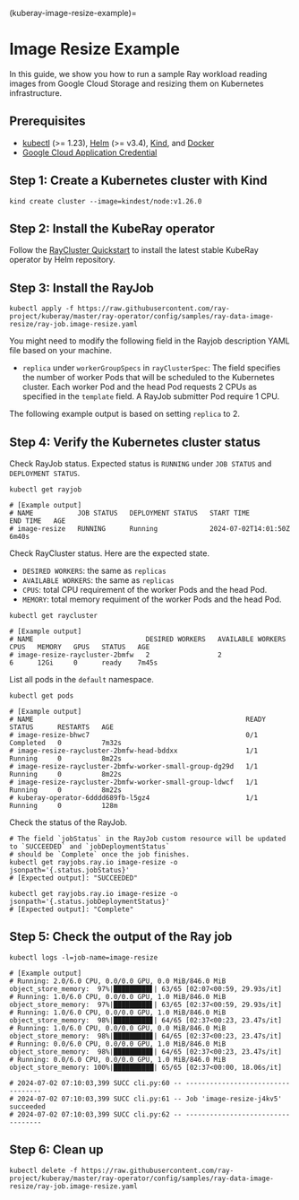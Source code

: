 (kuberay-image-resize-example)=

# Image Resize Example

In this guide, we show you how to run a sample Ray workload reading images from Google Cloud Storage and resizing them on Kubernetes infrastructure.

## Prerequisites

* [kubectl](https://kubernetes.io/docs/tasks/tools/#kubectl) (>= 1.23), [Helm](https://helm.sh/docs/intro/install/) (>= v3.4), [Kind](https://kind.sigs.k8s.io/docs/user/quick-start/#installation), and [Docker](https://docs.docker.com/engine/install/)
* [Google Cloud Application Credential](https://cloud.google.com/docs/authentication/provide-credentials-adc)

## Step 1: Create a Kubernetes cluster with Kind

```shell
kind create cluster --image=kindest/node:v1.26.0
```

## Step 2: Install the KubeRay operator

Follow the [RayCluster Quickstart](kuberay-operator-deploy) to install the latest stable KubeRay operator by Helm repository.

## Step 3: Install the RayJob

```shell
kubectl apply -f https://raw.githubusercontent.com/ray-project/kuberay/master/ray-operator/config/samples/ray-data-image-resize/ray-job.image-resize.yaml
```

You might need to modify the following field in the Rayjob description YAML file based on your machine. 
* `replica` under `workerGroupSpecs` in `rayClusterSpec`: The field specifies the number of worker Pods that will be scheduled to the Kubernetes cluster. Each worker Pod and the head Pod requests 2 CPUs as specified in the `template` field. A RayJob submitter Pod require 1 CPU.

The following example output is based on setting `replica` to 2.

## Step 4: Verify the Kubernetes cluster status

Check RayJob status. Expected status is `RUNNING` under `JOB STATUS` and `DEPLOYMENT STATUS`.

```shell
kubectl get rayjob

# [Example output]
# NAME           JOB STATUS   DEPLOYMENT STATUS   START TIME             END TIME   AGE
# image-resize   RUNNING      Running             2024-07-02T14:01:50Z              6m40s
```

Check RayCluster status. Here are the expected state.
* `DESIRED WORKERS`: the same as `replicas`
* `AVAILABLE WORKERS`: the same as `replicas`
* `CPUS`: total CPU requirement of the worker Pods and the head Pod.
* `MEMORY`: total memory requiment of the worker Pods and the head Pod.

```shell
kubectl get raycluster

# [Example output]
# NAME                            DESIRED WORKERS   AVAILABLE WORKERS   CPUS   MEMORY   GPUS   STATUS   AGE
# image-resize-raycluster-2bmfw   2                 2                   6      12Gi     0      ready    7m45s
```

List all pods in the `default` namespace.

```shell
kubectl get pods

# [Example output]
# NAME                                                     READY   STATUS      RESTARTS   AGE
# image-resize-bhwc7                                       0/1     Completed   0          7m32s
# image-resize-raycluster-2bmfw-head-bddxx                 1/1     Running     0          8m22s
# image-resize-raycluster-2bmfw-worker-small-group-dg29d   1/1     Running     0          8m22s
# image-resize-raycluster-2bmfw-worker-small-group-ldwcf   1/1     Running     0          8m22s
# kuberay-operator-6dddd689fb-l5gz4                        1/1     Running     0          128m
```

Check the status of the RayJob.

```shell
# The field `jobStatus` in the RayJob custom resource will be updated to `SUCCEEDED` and `jobDeploymentStatus`
# should be `Complete` once the job finishes.
kubectl get rayjobs.ray.io image-resize -o jsonpath='{.status.jobStatus}'
# [Expected output]: "SUCCEEDED"

kubectl get rayjobs.ray.io image-resize -o jsonpath='{.status.jobDeploymentStatus}'
# [Expected output]: "Complete"
```

## Step 5: Check the output of the Ray job

```shell
kubectl logs -l=job-name=image-resize

# [Example output]
# Running: 2.0/6.0 CPU, 0.0/0.0 GPU, 0.0 MiB/846.0 MiB object_store_memory:  97%|█████████▋| 63/65 [02:07<00:59, 29.93s/it]
# Running: 1.0/6.0 CPU, 0.0/0.0 GPU, 1.0 MiB/846.0 MiB object_store_memory:  97%|█████████▋| 63/65 [02:37<00:59, 29.93s/it]
# Running: 1.0/6.0 CPU, 0.0/0.0 GPU, 1.0 MiB/846.0 MiB object_store_memory:  98%|█████████▊| 64/65 [02:37<00:23, 23.47s/it]
# Running: 1.0/6.0 CPU, 0.0/0.0 GPU, 0.0 MiB/846.0 MiB object_store_memory:  98%|█████████▊| 64/65 [02:37<00:23, 23.47s/it]
# Running: 0.0/6.0 CPU, 0.0/0.0 GPU, 1.0 MiB/846.0 MiB object_store_memory:  98%|█████████▊| 64/65 [02:37<00:23, 23.47s/it]
# Running: 0.0/6.0 CPU, 0.0/0.0 GPU, 1.0 MiB/846.0 MiB object_store_memory: 100%|██████████| 65/65 [02:37<00:00, 18.06s/it]
                                                                                                                         
# 2024-07-02 07:10:03,399 SUCC cli.py:60 -- ----------------------------------
# 2024-07-02 07:10:03,399 SUCC cli.py:61 -- Job 'image-resize-j4kv5' succeeded
# 2024-07-02 07:10:03,399 SUCC cli.py:62 -- ----------------------------------
```

## Step 6: Clean up

```shell
kubectl delete -f https://raw.githubusercontent.com/ray-project/kuberay/master/ray-operator/config/samples/ray-data-image-resize/ray-job.image-resize.yaml
```
